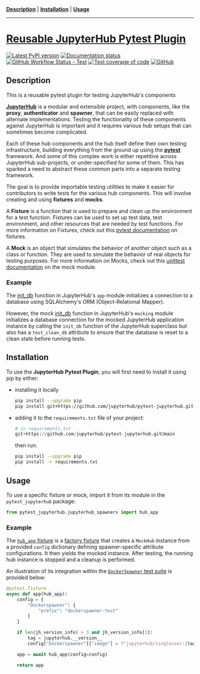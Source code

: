 **[Description](#description)** |
**[Installation](#installation)** |
**[Usage](#usage)**

---

# [Reusable JupyterHub Pytest Plugin](https://github.com/jupyterhub/pytest-jupyterhub)

[![Latest PyPI version](https://img.shields.io/pypi/v/pytest-jupyterhub?logo=pypi)](https://pypi.python.org/pypi/pytest-jupyterhub)
[![Documentation status](https://img.shields.io/readthedocs/pytest-jupyterhub?logo=read-the-docs)](https://pytest-jupyterhub.readthedocs.io/en/latest/?badge=latest)
[![GitHub Workflow Status - Test](https://github.com/jupyterhub/pytest-jupyterhub/actions/workflows/test.yml/badge.svg)](https://github.com/jupyterhub/pytest-jupyterhub/actions)
[![Test coverage of code](https://codecov.io/gh/jupyterhub/pytest-jupyterhub/branch/main/graph/badge.svg)](https://codecov.io/gh/jupyterhub/pytest-jupyterhub)
[![GitHub](https://img.shields.io/badge/issue_tracking-github-blue?logo=github)](https://github.com/jupyterhub/pytest-jupyterhub/issues)

## Description

This is a reusable pytest plugin for testing JupyterHub's components

[**JupyterHub**](https://github.com/jupyterhub/jupyterhub) is a modular and extensible project, with components, like the **proxy**, **authenticator** and **spawner**, that can be easily replaced with alternate implementations. Testing the functionality of these components against JupyterHub is important and it requires various hub setups that can sometimes become complicated.

Each of these hub components and the hub itself define their own testing infrastructure, building everything from the ground up using the [**pytest**](https://docs.pytest.org/en/7.2.x/) framework. And some of this complex work is either repetitive across JupyterHub sub-projects, or under-specified for some of them. This has sparked a need to abstract these common parts into a separate testing framework.

The goal is to provide importable testing utilities to make it easier for contributors to write tests for the various hub components.
This will involve creating and using **fixtures** and **mocks**.

A **Fixture** is a function that is used to prepare and clean up the environment for a test function. Fixtures can be used to set up test data, test environment, and other resources that are needed by test functions.
For more information on Fixtures, check out this [pytest documentation](https://docs.pytest.org/en/latest/explanation/fixtures.html) on fixtures.

A **Mock** is an object that simulates the behavior of another object such as a class or function. They are used to simulate the behavior of real objects for testing purposes.
For more information on Mocks, check out this [unittest documentation](https://docs.python.org/3/library/unittest.mock.html) on the mock module.

### Example

The [init_db](https://github.com/jupyterhub/jupyterhub/blob/336d7cfcfaf74087e4ee467d5e3d3bec0c25c3d0/jupyterhub/app.py#L1804) function in JupyterHub's `app` module initializes a connection to a database using SQLAlchemy's ORM (Object-Relational Mapper).

However, the mock [init_db](https://github.com/jupyterhub/jupyterhub/blob/336d7cfcfaf74087e4ee467d5e3d3bec0c25c3d0/jupyterhub/tests/mocking.py#L295) function in JupyterHub's `mocking` module initializes a database connection for the mocked JupyterHub application instance by calling the `init_db` function of the JupyterHub superclass but also has a `test_clean_db` attribute to ensure that the database is reset to a clean state before running tests.

## Installation

To use the **JupyterHub Pytest Plugin**, you will first need to install it using pip by either:

- installing it locally
  ```bash
  pip install --upgrade pip
  pip install git+https://github.com/jupyterhub/pytest-jupyterhub.git@main
  ```
- adding it to the `requirements.txt` file of your project:

  ```python
  # in requirements.txt
  git+https://github.com/jupyterhub/pytest-jupyterhub.git@main
  ```

  then run:

  ```bash
  pip install --upgrade pip
  pip install -r requirements.txt
  ```

## Usage

To use a specific fixture or mock, import it from its module in the `pytest_jupyterhub` package:

```python
from pytest_jupyterhub.jupyterhub_spawners import hub_app
```

### Example

The [`hub_app` fixture](https://github.com/jupyterhub/pytest-jupyterhub/blob/829aad654cb69de56b227c7177a844a0b5ea8485/pytest_jupyterhub/jupyterhub_spawners.py#L42) is a [factory fixture](https://docs.pytest.org/en/latest/how-to/fixtures.html#factories-as-fixtures) that creates a `MockHub` instance from a provided `config` dictionary defining spawner-specific attribute configurations. It then yields the mocked instance. After testing, the running hub instance is stopped and a cleanup is performed.

An illustration of its integration within the [`DockerSpawner` test suite](https://github.com/jupyterhub/dockerspawner/blob/af2da8d06898406816193f7a68b21b776fc909b6/tests/conftest.py#L71) is provided below:

```python
@pytest.fixture
async def app(hub_app):
    config = {
        "Dockerspawner": {
            "prefix": "dockerspawner-test"
        }
    }

    if len(jh_version_info) > 3 and jh_version_info[3]:
        tag = jupyterhub.__version__
        config["Dockerspawner"]["image"] = f"jupyterhub/singleuser:{tag}"

    app = await hub_app(config=config)

    return app
```
